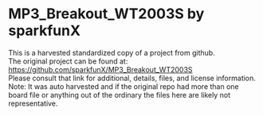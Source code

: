 
# MP3_Breakout_WT2003S by sparkfunX  
This is a harvested standardized copy of a project from github.  
The original project can be found at:  
https://github.com/sparkfunX/MP3_Breakout_WT2003S  
Please consult that link for additional, details, files, and license information.  
Note: It was auto harvested and if the original repo had more than one board file or anything out of the ordinary the files here are likely not representative.  
    